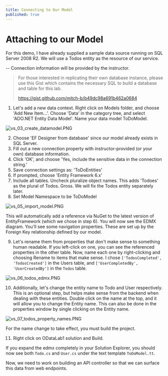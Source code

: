 ```yaml
---
title: Connecting to Our Model
published: true
---
```


# Attaching to our Model

For this demo, I have already supplied a sample data source running on SQL Server 2008 R2. We will use a Todos entity as the resource of our service.

 -- Connection information will be provided by the instructor.

> For those interested in replicating their own database instance, please use this Gist which contains the necessary SQL to build a database and table for this lab.
>
> https://gist.github.com/mitch-b/b49dc98a691b462a0684

1. Let's add a new data context. Right click on Models folder, and choose 'Add New Item…'. Choose 'Data' in the category tree, and select 'ADO.NET Entity Data Model'. Name your data model ToDoModel.

![vs_03_create_datamodel.PNG]({{site.baseurl}}/img/vs_03_create_datamodel.PNG)

2. Choose 'EF Designer from database' since our model already exists in SQL Server.
3. Fill out a new connection property with instructor-provided (or your own) database information.
4. Click 'OK', and choose 'Yes, include the sensitive data in the connection string.'
5. Save connection settings as: 'ToDoEntities'
6. If prompted, choose 'Entity Framework 6.x'
7. Include all tables. Uncheck pluralize object names. This adds 'Todoes' as the plural of Todos. Gross. We will fix the Todos entity separately later.
8. Set Model Namespace to be ToDoModel

![vs_05_import_model.PNG]({{site.baseurl}}/img/vs_05_import_model.PNG)

This will automatically add a reference via NuGet to the latest version of EntityFramework (which we chose in step 6). You will now see the EDMX diagram. You'll see some navigation properties. These are set up by the Foreign Key relationship defined by our model.

9. Let's rename them from properties that don't make sense to something human readable. If you left-click on one, you can see the referenced properties in the other table. Now, name each one by right-clicking and choosing Rename to items that make sense. I chose `['TodosCompleted', 'TodosCreated']` in the Users table, and `['UserCompletedBy', 'UserCreatedBy']` in the `Todos` table.

![vs_06_todos_edmx.PNG]({{site.baseurl}}/img/vs_06_todos_edmx.PNG)

10. Additionally, let's change the entity name to Todo and User respectively. This is an optional step, but helps make sense from the backend when dealing with these entities. Double click on the name at the top, and it will allow you to change the Entity name. This can also be done in the properties window by single clicking on the Entity name.

![vs_07_todos_property_names.PNG]({{site.baseurl}}/img/vs_07_todos_property_names.PNG)

For the name change to take effect, you must build the project.

11. Right click on ODataLab1 solution and Build.

If you expand the edmx completely in your Solution Explorer, you should now see both `Todo.cs` and `User.cs` under the text template `ToDoModel.tt`.

Now, we need to work on building an API controller so that we can surface this data from web endpoints.
